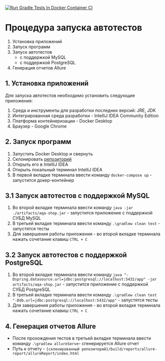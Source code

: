 [![Run Gradle Tests In Docker Container CI](https://github.com/yalosyash/qa-diploma/actions/workflows/gradle.yml/badge.svg)](https://github.com/yalosyash/qa-diploma/actions/workflows/gradle.yml)

# Процедура запуска автотестов

1. Установка приложений
2. Запуск программ
3. Запуск автотестов
    - с поддержкой MySQL
    - с поддержкой PostgreSQL
4. Генерация отчетов Allure

## 1. Установка приложений

Для запуска автотестов необходимо установить следующие приложения:

1. Среда и инструменты для разработки последних версий: JRE, JDK
2. Интегрированная среда разработки - IntelliJ IDEA Community Edition
3. Платформа контейнеризации - Docker Desktop
4. Браузер - Google Chrome

## 2. Запуск программ

1. Запустить Docker Desktop и свернуть
2. Склонировать [репозиторий](https://github.com/yalosyash/qa-diploma)
2. Открыть его в IntelliJ IDEA
3. Открыть локальный терминал IntelliJ IDEA
2. В первой вкладке терминала ввести команду `docker-compose up` - запустится докер-контейнер

## 3.1 Запуск автотестов с поддержкой MySQL

1. Во второй вкладке терминала ввести команду `java -jar ./artifacts/aqa-shop.jar` - запустится приложение с поддержкой
   СУБД MySQL
1. В третьей вкладке терминала ввести команду `.\gradlew clean test` - запустятся тесты
2. Для завершения работы приложения - во второй вкладке терминала нажать сочетание клавиш `CTRL + C`

## 3.2 Запуск автотестов с поддержкой PostgreSQL

1. Во второй вкладке терминала ввести
   команду `java "-Dspring.datasource.url=jdbc:postgresql://localhost:5432/app" -jar artifacts/aqa-shop.jar` -
   запустится приложение с поддержкой
   СУБД PostgreSQL
1. В третьей вкладке терминала ввести команду `.\gradlew clean test "-Ddb.url=jdbc:postgresql://localhost:5432/app"` -
   запустятся тесты
2. Для завершения работы приложения - во второй вкладке терминала нажать сочетание клавиш `CTRL + C`

## 4. Генерация отчетов Allure

- После прохождения тестов в третьей вкладке терминала ввести команду `.\gradlew allureServe`- сгенерируется Allure
  отчет
- Путь к отчету - `{склонированный репозиторий}/build/reports/allure-report/allureReport/index.html`